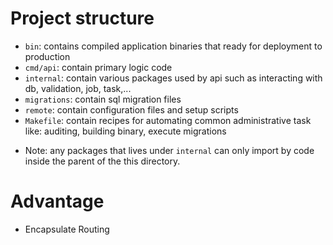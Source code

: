 # Project structure

- `bin`: contains compiled application binaries that ready for deployment to production
- `cmd/api`: contain primary logic code
- `internal`: contain various packages used by api such as interacting with db, validation, job, task,...
- `migrations`: contain sql migration files
- `remote`: contain configuration files and setup scripts
- `Makefile`: contain recipes for automating common administrative task like: auditing, building binary, execute
  migrations

* Note: any packages that lives under `internal` can only import by code inside the parent of the this directory.

# Advantage

- Encapsulate Routing